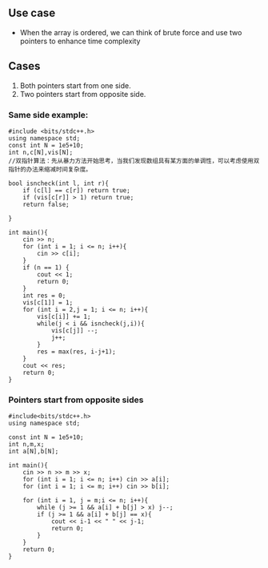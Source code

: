 ## Use case
- When the array is ordered, we can think of brute force and use two pointers to enhance time complexity

## Cases
1. Both pointers start from one side.
2. Two pointers start from opposite side.

### Same side example:
```
#include <bits/stdc++.h>
using namespace std;
const int N = 1e5+10;
int n,c[N],vis[N];
//双指针算法：先从暴力方法开始思考，当我们发现数组具有某方面的单调性，可以考虑使用双指针的办法来缩减时间复杂度。

bool isncheck(int l, int r){
    if (c[l] == c[r]) return true;
    if (vis[c[r]] > 1) return true;
    return false;

}

int main(){
    cin >> n;
    for (int i = 1; i <= n; i++){
        cin >> c[i];
    }
    if (n == 1) {
        cout << 1;
        return 0;
    }
    int res = 0;
    vis[c[1]] = 1;
    for (int i = 2,j = 1; i <= n; i++){
        vis[c[i]] += 1;
        while(j < i && isncheck(j,i)){
            vis[c[j]] --;
            j++;
        }
        res = max(res, i-j+1);
    }
    cout << res;
    return 0;
}
```

### Pointers start from opposite sides
```
#include<bits/stdc++.h>
using namespace std;

const int N = 1e5+10;
int n,m,x;
int a[N],b[N];

int main(){
    cin >> n >> m >> x;
    for (int i = 1; i <= n; i++) cin >> a[i];
    for (int i = 1; i <= m; i++) cin >> b[i];

    for (int i = 1, j = m;i <= n; i++){
        while (j >= 1 && a[i] + b[j] > x) j--;
        if (j >= 1 && a[i] + b[j] == x){
            cout << i-1 << " " << j-1;
            return 0;
        }
    }
    return 0;
}
```